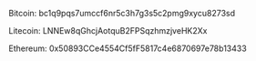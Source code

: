 Bitcoin: bc1q9pqs7umccf6nr5c3h7g3s5c2pmg9xycu8273sd

Litecoin: LNNEw8qGhcjAotquB2FPSqzhmzjveHK2Xx

Ethereum: 0x50893CCe4554Cf5fF5817c4e6870697e78b13433
